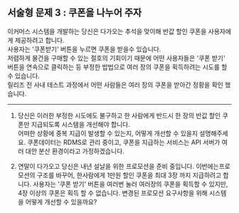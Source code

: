 ## 서술형 문제 3 : 쿠폰을 나누어 주자

이커머스 시스템을 개발하는 당신은 다가오는 추석을 맞이해 반값 할인 쿠폰을 사용자에게 제공하려고 합니다.  
사용자는 '쿠폰받기' 버튼을 누르면 쿠폰을 받을수 있습니다.  
저렴하게 물건을 구매할 수 있는 절호의 기회이기 때문에 어떤 사용자들은 '쿠폰 받기' 버튼을 연속으로 클릭하는 등 부정한 밥법으로 여러 장의 쿠폰을 획득하려는 시도를 할 수 있습니다.  
릴리즈 전 사내 테스트 과정에서 어떤 사람들은 여러 장의 쿠폰을 받아간 정황을 확인 했습니다.

--------------------------------------------------------------

1. 당신은 이러한 부정한 시도에도 불구하고 한 사람에게 반드시 한 장의 반값 할인 쿠폰만 지급되도록 시스템을 개선해야 합니다.  
어떠한 상황에 중복 지급이 발생할 수 있는지, 어떻게 개선할 수 있을지 설명해주세요. 쿠폰데이터는 RDMS로 관리 중이고, 쿠폰을 지급하는 서비스는 API 서버가 여러 대안 분산 환경이라고 가정하겠습니다.

2. 연말이 다가오고 당신은 내년 설날을 위한 프로모션을 준비 중입니다. 이번에는프로모션의 구조를 바꾸어, 한사람에게 1만원 할인 쿠폰을 최대 3장 까지 지급하려고 합니다. 사용자는 '쿠폰 받기' 버튼을 
여러번 눌러 여러장의 쿠폰을 획득할 수 있지만, 4장 이상의 쿠폰은 획득 할 수 없습니다. 변경된 프로모션 요구사항을 위해 시스템을 어떻게 개선할 수 있을까요?

